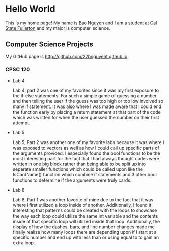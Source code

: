 # Hello World

This is my home page! My name is Bao Nguyen and I am a student at [Cal State Fullerton](http://www.fullerton.edu/) and my major is computer_science.

## Computer Science Projects

My GitHub page is http://github.com/22bnguyent.github.io

### CPSC 120

* Lab 4

    Lab 4, part 2 was one of my favorites since it was my first exposure to the if-else statements. For such a simple game of guessing a number and then telling the user if the guess was too high or too low involved so many if statement. It was also where I was made aware that I could end the function early by placing a return statement at that part of the code which was written for when the user guessed the number on their first attempt.

* Lab 5

    Lab 5, Part 2 was another one of my favorite labs because it was where I was exposed to vectors as well as how I could call up specific parts of the arguments provided. I especially found the bool functions to be the most interesting part for the fact that I had always thought codes were written in one big block rather than being able to be split up into seperate smaller functions which could be called upon like the IsCardName() function which combine if statements and 3 other bool functions to determine if the arguments were truly cards.

* Lab 8

    Lab 8, Part 1 was another favorite of mine due to the fact that it was where I first utilized a loop inside of another. Additionally, I found it interesting that patterns could be created with the loops to showcase the way each loop could utilize the same int variable and the contents inside of that specific loop will utilzed inside that loop. Additionally, the display of how the dashes, bars, and line number changes made me finally realize how many loops there are depending upon if I start at a specific number and end up with less than or using equal to to gain an extra loop.